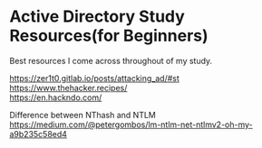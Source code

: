 # Active Directory Study Resources(for Beginners)
Best resources I come across throughout of my study.

https://zer1t0.gitlab.io/posts/attacking_ad/#st <br>
https://www.thehacker.recipes/<br>
https://en.hackndo.com/<br>

Difference between NThash and NTLM <br>
https://medium.com/@petergombos/lm-ntlm-net-ntlmv2-oh-my-a9b235c58ed4<br>
